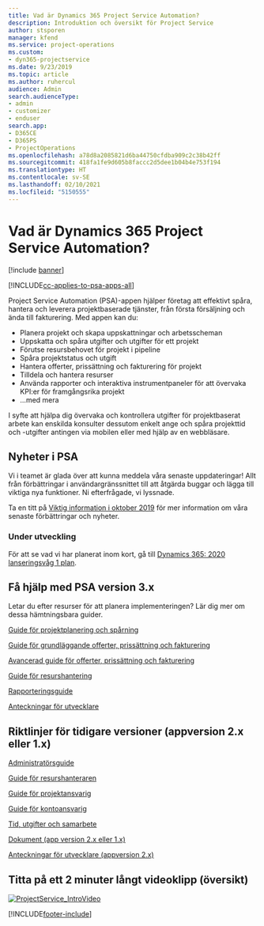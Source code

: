 ```yaml
---
title: Vad är Dynamics 365 Project Service Automation?
description: Introduktion och översikt för Project Service
author: stsporen
manager: kfend
ms.service: project-operations
ms.custom:
- dyn365-projectservice
ms.date: 9/23/2019
ms.topic: article
ms.author: ruhercul
audience: Admin
search.audienceType:
- admin
- customizer
- enduser
search.app:
- D365CE
- D365PS
- ProjectOperations
ms.openlocfilehash: a78d8a2085821d6ba44750cfdba909c2c38b42ff
ms.sourcegitcommit: 418fa1fe9d605b8faccc2d5dee1b04b4e753f194
ms.translationtype: HT
ms.contentlocale: sv-SE
ms.lasthandoff: 02/10/2021
ms.locfileid: "5150555"
---
```

# <a name="what-is-dynamics-365-project-service-automation"></a>Vad är Dynamics 365 Project Service Automation?

[!include [banner](../includes/psa-now-project-operations.md)]

[!INCLUDE[cc-applies-to-psa-apps-all](../includes/cc-applies-to-psa-apps-all.md)]

Project Service Automation (PSA)-appen hjälper företag att effektivt spåra, hantera och leverera projektbaserade tjänster, från första försäljning och ända till fakturering. Med appen kan du:

- Planera projekt och skapa uppskattningar och arbetsscheman
- Uppskatta och spåra utgifter och utgifter för ett projekt
- Förutse resursbehovet för projekt i pipeline
- Spåra projektstatus och utgift
- Hantera offerter, prissättning och fakturering för projekt
- Tilldela och hantera resurser
- Använda rapporter och interaktiva instrumentpaneler för att övervaka KPI:er för framgångsrika projekt
- ...med mera

I syfte att hjälpa dig övervaka och kontrollera utgifter för projektbaserat arbete kan enskilda konsulter dessutom enkelt ange och spåra projekttid och -utgifter antingen via mobilen eller med hjälp av en webbläsare.

## <a name="whats-new-in-psa"></a>Nyheter i PSA
Vi i teamet är glada över att kunna meddela våra senaste uppdateringar! Allt från förbättringar i användargränssnittet till att åtgärda buggar och lägga till viktiga nya funktioner. Ni efterfrågade, vi lyssnade.

Ta en titt på [Viktig information i oktober 2019](https://docs.microsoft.com/dynamics365-release-plan/2019wave2/index) för mer information om våra senaste förbättringar och nyheter.

### <a name="in-development"></a>Under utveckling
För att se vad vi har planerat inom kort, gå till [Dynamics 365: 2020 lanseringsvåg 1 plan](https://docs.microsoft.com/dynamics365-release-plan/2020wave1/index).

## <a name="get-help-with-psa-version-3x"></a>Få hjälp med PSA version 3.x
Letar du efter resurser för att planera implementeringen? Lär dig mer om dessa hämtningsbara guider.

 [Guide för projektplanering och spårning](../psa/implementation-guides/project-planning-tracking.md)

 [Guide för grundläggande offerter, prissättning och fakturering](../psa/implementation-guides/begin-quoting-pricing-billing.md)

 [Avancerad guide för offerter, prissättning och fakturering](../psa/implementation-guides/adv-quoting-pricing-billing.md)

 [Guide för resurshantering](../psa/implementation-guides/resource-management-guide.md)

 [Rapporteringsguide](../psa/implementation-guides/reporting-guide.md)

 [Anteckningar för utvecklare](../psa/developer-guides/overview-dev-notes-v3.x.md)

## <a name="guidance-for-earlier-versions-app-version-2x-or-1x"></a>Riktlinjer för tidigare versioner (appversion 2.x eller 1.x)
 [Administratörsguide](../psa/admin-guide.md)

 [Guide för resurshanteraren](../psa/resource-manager-guide.md)

 [Guide för projektansvarig](../psa/project-manager-guide.md)

 [Guide för kontoansvarig](../psa/account-manager-guide.md)

 [Tid, utgifter och samarbete](../psa/time-expense-collaboration-guide.md)

 [Dokument (app version 2.x eller 1.x)](../psa/white-papers.md)

 [Anteckningar för utvecklare (appversion 2.x)](../psa/developer-guides/add-custom-qoi-forms-v2.x.md)

 ## <a name="watch-a-2-minute-overview-video"></a>Titta på ett 2 minuter långt videoklipp (översikt)
 <a name="heroArea"></a> [![ProjectService_IntroVideo](../psa/media/project-service-intro-video.png "ProjectService_IntroVideo")](https://go.microsoft.com/fwlink/p/?LinkId=799457)




[!INCLUDE[footer-include](../includes/footer-banner.md)]